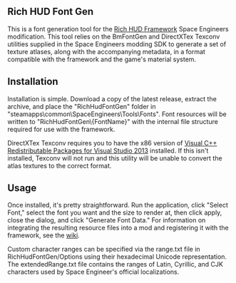 ## Rich HUD Font Gen
This is a font generation tool for the [Rich HUD Framework](https://github.com/ZachHembree/RichHudFramework.Client/wiki) Space Engineers modification. This tool relies on the BmFontGen and DirectXTex Texconv utilities supplied in the Space Engineers modding SDK to generate a set of texture atlases, along with the accompanying metadata, in a format compatible with the framework and the game's material system.

## Installation
Installation is simple. Download a copy of the latest release, extract the archive, and place the "RichHudFontGen" folder in "steamapps\common\SpaceEngineers\Tools\Fonts". Font resources will be written to "RichHudFontGen\\{FontName}" with the internal file structure required for use with the framework.

DirectXTex Texconv requires you to have the x86 version of [Visual C++ Redistributable Packages for Visual Studio 2013](https://www.microsoft.com/en-us/download/details.aspx?id=40784) installed. If this isn't installed, Texconv will not run and this utility will be unable to convert the atlas textures to the correct format.

## Usage
Once installed, it's pretty straightforward. Run the application, click "Select Font," select the font you want and the size to render at, then click apply, close the dialog, and click "Generate Font Data." For information on integrating the resulting resource files into a mod and registering it with the framework, see the [wiki](https://github.com/ZachHembree/RichHudFramework.Client/wiki).

Custom character ranges can be specified via the range.txt file in RichHudFontGen/Options using their hexadecimal Unicode representation. The extendedRange.txt file contains the ranges of Latin, Cyrillic, and CJK characters used by Space Engineer's official localizations.
